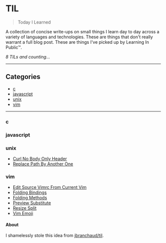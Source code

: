 <h1>TIL</h1>

> Today I Learned

A collection of concise write-ups on small things I learn day to day across a
variety of languages and technologies. These are things that don't really
warrant a full blog post. These are things I've picked up by Learning In Public™.

_8 TILs and counting..._


---


<h2>Categories</h2>

* [c](#c)
* [javascript](#javascript)
* [unix](#unix)
* [vim](#vim)


---


<h3 id="c">c</h3>


<h3 id="javascript">javascript</h3>


<h3 id="unix">unix</h3>

- [Curl No Body Only Header](#unix/curl-no-body-only-header.md)
- [Replace Path By Another One](#unix/replace-PATH-by-another-one.md)

<h3 id="vim">vim</h3>

- [Edit Source Vimrc From Current Vim](#vim/edit-source-vimrc-from-current-vim.md)
- [Folding Bindings](#vim/folding-bindings.md)
- [Folding Methods](#vim/folding-methods.md)
- [Preview Substitute](#vim/preview-substitute.md)
- [Resize Split](#vim/resize-split.md)
- [Vim Emoji](#vim/vim-emoji.md)


<h4>About</h4>

I shamelessly stole this idea from
[jbranchaud/til](https://github.com/jbranchaud/til).
